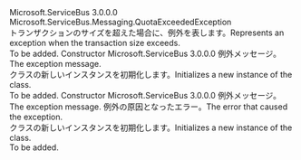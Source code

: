 <Type Name="TransactionSizeExceededException" FullName="Microsoft.ServiceBus.Messaging.TransactionSizeExceededException">
  <TypeSignature Language="C#" Value="public sealed class TransactionSizeExceededException : Microsoft.ServiceBus.Messaging.QuotaExceededException" />
  <TypeSignature Language="ILAsm" Value=".class public auto ansi serializable sealed beforefieldinit TransactionSizeExceededException extends Microsoft.ServiceBus.Messaging.QuotaExceededException" />
  <TypeSignature Language="DocId" Value="T:Microsoft.ServiceBus.Messaging.TransactionSizeExceededException" />
  <TypeSignature Language="VB.NET" Value="Public NotInheritable Class TransactionSizeExceededException&#xA;Inherits QuotaExceededException" />
  <TypeSignature Language="F#" Value="type TransactionSizeExceededException = class&#xA;    inherit QuotaExceededException" />
  <AssemblyInfo>
    <AssemblyName>Microsoft.ServiceBus</AssemblyName>
    <AssemblyVersion>3.0.0.0</AssemblyVersion>
  </AssemblyInfo>
  <Base>
    <BaseTypeName>Microsoft.ServiceBus.Messaging.QuotaExceededException</BaseTypeName>
  </Base>
  <Interfaces />
  <Docs>
    <summary><span data-ttu-id="23b8a-101">トランザクションのサイズを超えた場合に、例外を表します。</span><span class="sxs-lookup"><span data-stu-id="23b8a-101">Represents an exception when the transaction size exceeds.</span></span></summary>
    <remarks>To be added.</remarks>
  </Docs>
  <Members>
    <Member MemberName=".ctor">
      <MemberSignature Language="C#" Value="public TransactionSizeExceededException (string message);" />
      <MemberSignature Language="ILAsm" Value=".method public hidebysig specialname rtspecialname instance void .ctor(string message) cil managed" />
      <MemberSignature Language="DocId" Value="M:Microsoft.ServiceBus.Messaging.TransactionSizeExceededException.#ctor(System.String)" />
      <MemberSignature Language="VB.NET" Value="Public Sub New (message As String)" />
      <MemberSignature Language="F#" Value="new Microsoft.ServiceBus.Messaging.TransactionSizeExceededException : string -&gt; Microsoft.ServiceBus.Messaging.TransactionSizeExceededException" Usage="new Microsoft.ServiceBus.Messaging.TransactionSizeExceededException message" />
      <MemberType>Constructor</MemberType>
      <AssemblyInfo>
        <AssemblyName>Microsoft.ServiceBus</AssemblyName>
        <AssemblyVersion>3.0.0.0</AssemblyVersion>
      </AssemblyInfo>
      <Parameters>
        <Parameter Name="message" Type="System.String" />
      </Parameters>
      <Docs>
        <param name="message"><span data-ttu-id="23b8a-102">例外メッセージ。</span><span class="sxs-lookup"><span data-stu-id="23b8a-102">The exception message.</span></span></param>
        <summary><span data-ttu-id="23b8a-103"><see cref="T:Microsoft.ServiceBus.Messaging.TransactionSizeExceededException" /> クラスの新しいインスタンスを初期化します。</span><span class="sxs-lookup"><span data-stu-id="23b8a-103">Initializes a new instance of the <see cref="T:Microsoft.ServiceBus.Messaging.TransactionSizeExceededException" /> class.</span></span></summary>
        <remarks>To be added.</remarks>
      </Docs>
    </Member>
    <Member MemberName=".ctor">
      <MemberSignature Language="C#" Value="public TransactionSizeExceededException (string message, Exception innerException);" />
      <MemberSignature Language="ILAsm" Value=".method public hidebysig specialname rtspecialname instance void .ctor(string message, class System.Exception innerException) cil managed" />
      <MemberSignature Language="DocId" Value="M:Microsoft.ServiceBus.Messaging.TransactionSizeExceededException.#ctor(System.String,System.Exception)" />
      <MemberSignature Language="VB.NET" Value="Public Sub New (message As String, innerException As Exception)" />
      <MemberSignature Language="F#" Value="new Microsoft.ServiceBus.Messaging.TransactionSizeExceededException : string * Exception -&gt; Microsoft.ServiceBus.Messaging.TransactionSizeExceededException" Usage="new Microsoft.ServiceBus.Messaging.TransactionSizeExceededException (message, innerException)" />
      <MemberType>Constructor</MemberType>
      <AssemblyInfo>
        <AssemblyName>Microsoft.ServiceBus</AssemblyName>
        <AssemblyVersion>3.0.0.0</AssemblyVersion>
      </AssemblyInfo>
      <Parameters>
        <Parameter Name="message" Type="System.String" />
        <Parameter Name="innerException" Type="System.Exception" />
      </Parameters>
      <Docs>
        <param name="message"><span data-ttu-id="23b8a-104">例外メッセージ。</span><span class="sxs-lookup"><span data-stu-id="23b8a-104">The exception message.</span></span></param>
        <param name="innerException"><span data-ttu-id="23b8a-105">例外の原因となったエラー。</span><span class="sxs-lookup"><span data-stu-id="23b8a-105">The error that caused the exception.</span></span></param>
        <summary><span data-ttu-id="23b8a-106"><see cref="T:Microsoft.ServiceBus.Messaging.TransactionSizeExceededException" /> クラスの新しいインスタンスを初期化します。</span><span class="sxs-lookup"><span data-stu-id="23b8a-106">Initializes a new instance of the <see cref="T:Microsoft.ServiceBus.Messaging.TransactionSizeExceededException" /> class.</span></span></summary>
        <remarks>To be added.</remarks>
      </Docs>
    </Member>
  </Members>
</Type>